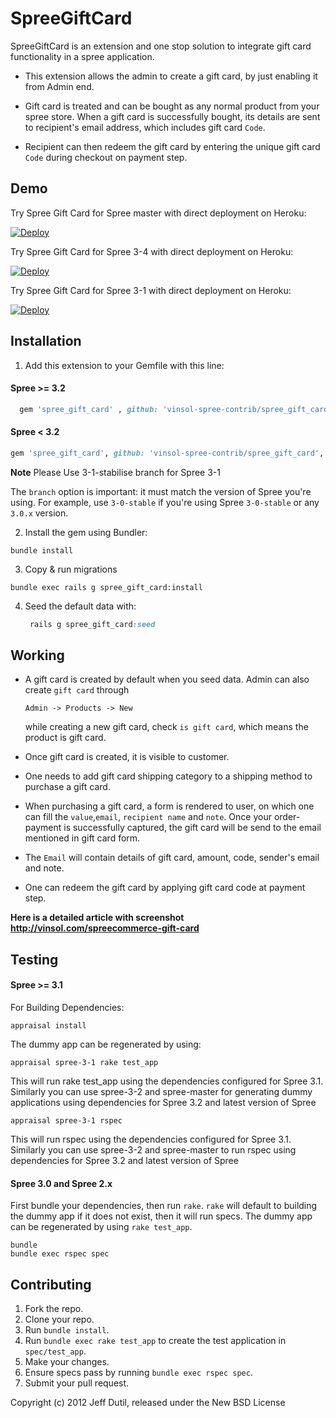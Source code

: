 SpreeGiftCard
=============

SpreeGiftCard is an extension and one stop solution to integrate gift card functionality in a spree application.

* This extension allows the admin to create a gift card, by just enabling it from Admin end.

* Gift card is treated and can be bought as any normal product from your spree store. When a gift card is successfully bought, its details are sent to recipient's email address, which includes gift card `Code`.

* Recipient can then redeem the gift card by entering the unique gift card `Code` during checkout on payment step.

Demo
-----------------------------------
Try Spree Gift Card for Spree master with direct deployment on Heroku:

[![Deploy](https://www.herokucdn.com/deploy/button.svg)](https://heroku.com/deploy?template=https://github.com/vinsol-spree-contrib/spree-demo-heroku/tree/spree-gift-card-master)

Try Spree Gift Card for Spree 3-4 with direct deployment on Heroku:

[![Deploy](https://www.herokucdn.com/deploy/button.svg)](https://heroku.com/deploy?template=https://github.com/vinsol-spree-contrib/spree-demo-heroku/tree/spree-gift-card)

Try Spree Gift Card for Spree 3-1 with direct deployment on Heroku:

[![Deploy](https://www.herokucdn.com/deploy/button.svg)](https://heroku.com/deploy?template=https://github.com/vinsol-spree-contrib/spree-demo-heroku/tree/spree-gift-cards-3-1)

## Installation

1. Add this extension to your Gemfile with this line:

  #### Spree >= 3.2

  ```ruby
    gem 'spree_gift_card' , github: 'vinsol-spree-contrib/spree_gift_card'
  ```

  #### Spree < 3.2

  ```ruby
  gem 'spree_gift_card', github: 'vinsol-spree-contrib/spree_gift_card', branch: 'X-X-stable'
  ```
  **Note** Please Use 3-1-stabilise branch for Spree 3-1

  The `branch` option is important: it must match the version of Spree you're using.
  For example, use `3-0-stable` if you're using Spree `3-0-stable` or any `3.0.x` version.


2. Install the gem using Bundler:
  ```shell
  bundle install
  ```

3. Copy & run migrations
  ```shell
  bundle exec rails g spree_gift_card:install
  ```

4. Seed the default data with:
   ```ruby
    rails g spree_gift_card:seed
    ```

## Working

* A gift card is created by default when you seed data. Admin can also create `gift card` through

    `Admin -> Products -> New`

    while creating a new gift card, check `is gift card`, which means the product is gift card.
* Once gift card is created, it is visible to customer.
* One needs to add gift card shipping category to a shipping method to purchase a gift card.
* When purchasing a gift card, a form is rendered to user, on which one can fill the `value`,`email`, `recipient name` and `note`. Once your order-payment is successfully captured, the gift card will be send to the email mentioned in gift card form.
* The `Email` will contain details of gift card, amount, code, sender's email and note.
* One can redeem the gift card by applying gift card code at payment step.

**Here is a detailed article with screenshot http://vinsol.com/spreecommerce-gift-card**

## Testing

  #### Spree >= 3.1

  For Building Dependencies:
  ```shell
  appraisal install
  ```

  The dummy app can be regenerated by using:
  ```shell
  appraisal spree-3-1 rake test_app

  ```
  This will run rake test_app using the dependencies configured for Spree 3.1. Similarly you can use spree-3-2 and spree-master for generating dummy applications using dependencies for Spree 3.2 and latest version of Spree

  ```shell
  appraisal spree-3-1 rspec
  ```
  This will run rspec using the dependencies configured for Spree 3.1. Similarly you can use spree-3-2 and spree-master to run rspec using dependencies for Spree 3.2 and latest version of Spree


  #### Spree 3.0 and Spree 2.x

  First bundle your dependencies, then run `rake`. `rake` will default to building the dummy app if it does not exist, then it will run specs. The dummy app can be regenerated by using `rake test_app`.

  ```shell
  bundle
  bundle exec rspec spec
  ```

## Contributing

1. Fork the repo.
2. Clone your repo.
3. Run `bundle install`.
4. Run `bundle exec rake test_app` to create the test application in `spec/test_app`.
5. Make your changes.
6. Ensure specs pass by running `bundle exec rspec spec`.
7. Submit your pull request.


Copyright (c) 2012 Jeff Dutil, released under the New BSD License
